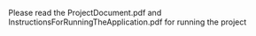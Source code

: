 Please read the ProjectDocument.pdf and InstructionsForRunningTheApplication.pdf for running the project
